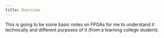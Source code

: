 ```yaml
---
title: Overview
---
```

This is going to be some basic notes on FPGAs for me to understand it technically and different purposes of it
(from a learning college student).